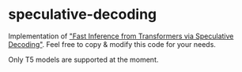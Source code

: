 # speculative-decoding

Implementation of ["Fast Inference from Transformers via Speculative Decoding"](https://arxiv.org/abs/2211.17192). Feel free to copy & modify this code for your needs.

Only T5 models are supported at the moment.
